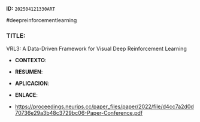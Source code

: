 **ID:** `202504121330ART`

#deepreinforcementlearning 

### TITLE:
VRL3: A Data-Driven Framework for Visual Deep
Reinforcement Learning
- **CONTEXTO**: 
    
- **RESUMEN**: 
    
- **APLICACION**: 

- **ENLACE**: 
- https://proceedings.neurips.cc/paper_files/paper/2022/file/d4cc7a2d0d70736e29a3b48c3729bc06-Paper-Conference.pdf